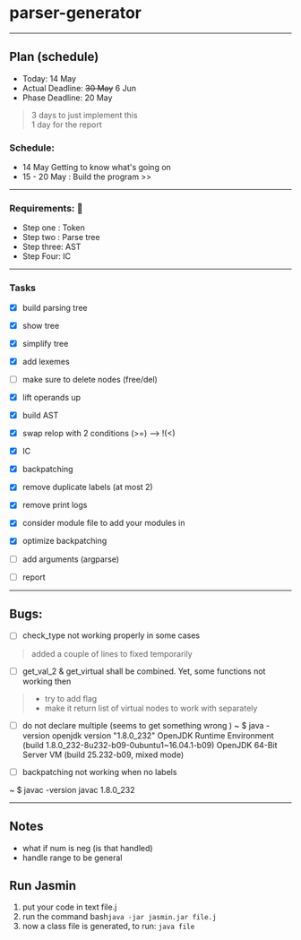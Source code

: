 # parser-generator

---

## Plan (schedule)
* Today: 14 May
* Actual Deadline: ~~30 May~~ 6 Jun
* Phase Deadline: 20 May

> 3 days to just implement this<br>
> 1 day for the report


### Schedule:
* 14 May Getting to know what's going on
* 15 - 20 May : Build the program >>


---

### Requirements: 🙆
* Step one : Token
* Step two : Parse tree
* Step three: AST
* Step Four: IC

---


### Tasks
* [x] build parsing tree
* [x] show tree
* [x] simplify tree
* [x] add lexemes
* [ ] make sure to delete nodes (free/del)
* [x] lift operands up
* [x] build AST
* [x] swap relop with 2 conditions (>=) --> !(<)
* [x] IC
* [x] backpatching
* [x] remove duplicate labels (at most 2)
* [x] remove print logs
* [x] consider module file to add your modules in
* [x] optimize backpatching
* [ ] add arguments (argparse)

* [ ] report

---

## Bugs:
* [ ] check_type not working properly in some cases
> added a couple of lines to fixed temporarily

* [ ] get_val_2 & get_virtual shall be combined. Yet, some functions not working then
>  * try to add flag <br>
>  * make it return list of virtual nodes to work with separately

* [ ] do not declare multiple (seems to get something wrong <check logic>)
~ $ java -version
openjdk version "1.8.0_232"
OpenJDK Runtime Environment (build 1.8.0_232-8u232-b09-0ubuntu1~16.04.1-b09)
OpenJDK 64-Bit Server VM (build 25.232-b09, mixed mode)

* [ ] backpatching not working when no labels

~ $ javac -version
javac 1.8.0_232

---

## Notes
* what if num is neg (is that handled)
* handle range to be general


## Run Jasmin

1. put your code in text file.j
2. run the command
bash`` java -jar jasmin.jar file.j ``
3. now a class file is generated, to run: `` java file ``
